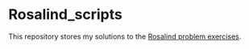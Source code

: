 # Rosalind_scripts

This repository stores my solutions to the [Rosalind problem exercises](https://rosalind.info/problems/list-view/).
